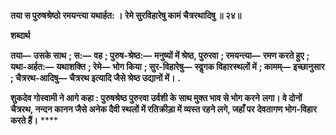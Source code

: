 **तया स पुरुषश्रेष्ठो रमयन्त्या यथार्हत: ।** **रेमे सुरविहारेषु कामं चैत्ररथादिषु ॥ २४॥** 

**शब्दार्थ** 

**तया—** **उसके साथ** **; स:—** **वह** **; पुरुष-श्रेष्ठ:—** **मनुष्यों में श्रेष्ठ, पुरुरवा** **; रमयन्त्या—** **रमण करते हुए** **; यथा-अर्हत:—** **यथाशक्ति** **; रेमे—** **भोग किया** **; सुर-विहारेषु—** **स्वॢगक विहारस्थलों में** **; कामम्—** **इच्छानुसार** **; चैत्ररथ-आदिषु—** **चैत्ररथ इत्यादि जैसे श्रेष्ठ उद्यानों में।** **.** 

**शुकदेव गोस्वामी ने आगे कहा : पुरुषश्रेष्ठ पुरुरवा उर्वशी के साथ मुक्त भाव से भोग करने** **लगा। वे दोनों चैत्ररथ, नन्दन कानन जैसे अनेक दैवी स्थलों में रतिक्रीड़ा में व्यस्त रहने लगे, जहाँ पर** **देवतागण भोग-विहार करते हैं।** **** 